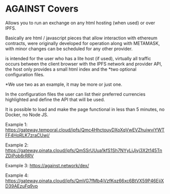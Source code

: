 
# AGAINST Covers

Allows you to run an exchange on any html hosting (when used) or over IPFS.

Basically are html / javascript pieces that allow interaction with ethereum contracts, were originally developed for operation along with METAMASK, with minor changes can be scheduled for any other provider.

is intended for the user who has a lite host (if used), virtually all traffic occurs between the client browser with the IPFS network and provider API, the host only provides a small html index and the *two optional configuration files.

*We use two as an example, it may be more or just one.

In the configuration files the user can list their preferred currencies highlighted and define the API that will be used.

It is possible to load and make the page functional in less than 5 minutes, no Docker, no Node JS.

Example 1: https://gateway.temporal.cloud/ipfs/Qmc4HhctouyDXoXqVwEVZhuiwviYWTFF4HoRLK7zraCUwj/

Example 2: https://gateway.pinata.cloud/ipfs/QmSSrUUua1kfS1Sh7NYyLiJjvj3X2t145TnZDiPob6rRRV

Example 3: https://against.network/dex/

Example 4: https://gateway.pinata.cloud/ipfs/QmVG7fMb4jVzfKqz66xc6BtVX59P46EjiXD39AEzuFq9vp




